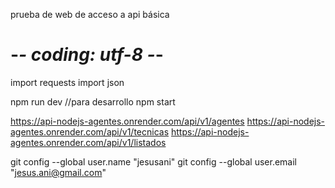 prueba de web de acceso a api básica
# -*- coding: utf-8 -*-
import requests
import json



npm run dev //para desarrollo
npm start

https://api-nodejs-agentes.onrender.com/api/v1/agentes
https://api-nodejs-agentes.onrender.com/api/v1/tecnicas
https://api-nodejs-agentes.onrender.com/api/v1/listados

git config --global user.name "jesusani"
git config --global user.email "jesus.ani@gmail.com"
